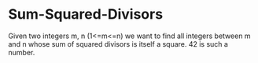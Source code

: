 # Sum-Squared-Divisors
Given two integers m, n (1<=m<=n) we want to find all integers between m and n whose sum of squared divisors is itself a square. 42 is such a number.

